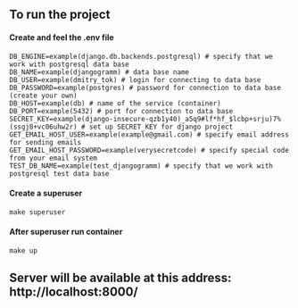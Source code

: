 ## To run the project

#### Create and feel the .env file
```
DB_ENGINE=example(django.db.backends.postgresql) # specify that we work with postgresql data base
DB_NAME=example(djangogramm) # data base name
DB_USER=example(dmitry_tok) # login for connecting to data base
DB_PASSWORD=example(postgres) # password for connection to data base (create your own)
DB_HOST=example(db) # name of the service (container)
DB_PORT=example(5432) # port for connection to data base
SECRET_KEY=example(django-insecure-qzb1y40)_a5q9#lf*hf_$lcbp+srju)7%(ssgj8+vc06uhw2r) # set up SECRET_KEY for django project
GET_EMAIL_HOST_USER=example(example@gmail.com) # specify email address for sending emails
GET_EMAIL_HOST_PASSWORD=example(verysecretcode) # specify special code from your email system
TEST_DB_NAME=example(test_djangogramm) # specify that we work with postgresql test data base
```

#### Create a superuser
```
make superuser
```
#### After superuser run container
```
make up
```

## Server will be available at this address: http://localhost:8000/